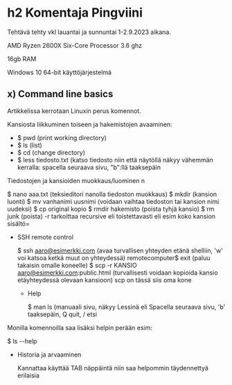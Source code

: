 # h2 Komentaja Pingviini

Tehtävä tehty vkl lauantai ja sunnuntai 1-2.9.2023 aikana.

AMD Ryzen 2600X Six-Core Processor 3.6 ghz

16gb RAM

Windows 10 64-bit käyttöjärjestelmä

## x) Command line basics

Artikkelissa kerrotaan Linuxin perus komennot.

Kansiosta liikkuminen toiseen ja hakemistojen avaaminen:

- $ pwd (print working directory)
- $ ls (list)
- $ cd (change directory) 
- $ less tiedosto.txt (katso tiedosto niin että näytöllä näkyy vähemmän kerralla: spacella seuraava sivu, "b":llä taaksepäin
  
Tiedostojen ja kansioiden muokkaus/luominen n

$ nano aaa.txt (teksieditori nanolla tiedoston muokkaus)
$ mkdir (kansion luonti)
$ mv vanhanimi uusnimi (voidaan vaihtaa tiedoston tai kansion nimi uudeksi)
$ cp original kopio 
$ rmdir hakemisto (poista tyhjä kansio)
$ rm junk (poista)
-r tarkoittaa recursive eli toistettavasti eli esim koko kansion sisältö=

- SSH remote control

  $ ssh aaro@esimerkki.com (avaa turvallisen yhteyden etänä shelliin, 'w' voi katsoa ketkä muut on yhteydessä)
  remotecomputer$ exit (paluu takaisin omalle koneelle)
  $ scp -r KANSIO aaro@esimerkki.com:public.html (turvallisesti voidaan kopioida kansio etäyhteydessä olevaan kansioon) scp on tässä siis oma kone

  - Help
 
    $ man ls (manuaali sivu, näkyy Lessinä eli Spacella seuraava sivu, 'b' taaksepäin, Q quit, / etsi
    
Monilla komennoilla saa lisäksi helpin perään esim:

   $ ls --help

- Historia ja arvaaminen

  Kannattaa käyttää TAB näppäintä niin saa helpommin täydennettyä erilaisia

  

